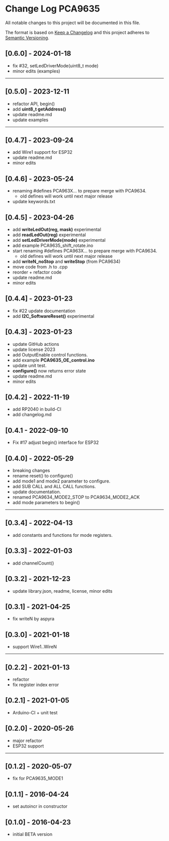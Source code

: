 # Change Log PCA9635

All notable changes to this project will be documented in this file.

The format is based on [Keep a Changelog](http://keepachangelog.com/)
and this project adheres to [Semantic Versioning](http://semver.org/).


## [0.6.0] - 2024-01-18
- fix #32, setLedDriverMode(uint8_t mode)
- minor edits (examples)

----

## [0.5.0] - 2023-12-11
- refactor API, begin()
- add **uint8_t getAddress()**
- update readme.md
- update examples

----

## [0.4.7] - 2023-09-24
- add Wire1 support for ESP32
- update readme.md
- minor edits

## [0.4.6] - 2023-05-24
- renaming #defines PCA963X... to prepare merge with PCA9634.
  - old defines will work until next major release
- update keywords.txt

## [0.4.5] - 2023-04-26
- add **writeLedOut(reg, mask)** experimental
- add **readLedOut(reg)** experimental
- add **setLedDriverMode(mode)** experimental
- add example PCA9635_shift_rotate.ino
- start renaming #defines PCA963X... to prepare merge with PCA9634.
  - old defines will work until next major release
- add **writeN_noStop** and **writeStop** (from PCA9634)
- move code from .h to .cpp
- reorder + refactor code
- update readme.md
- minor edits

## [0.4.4] - 2023-01-23
- fix #22 update documentation
- add **I2C_SoftwareReset()** experimental

## [0.4.3] - 2023-01-23
- update GitHub actions
- update license 2023
- add OutputEnable control functions.
- add example **PCA9635_OE_control.ino**
- update unit test.
- **configure()** now returns error state
- update readme.md
- minor edits

## [0.4.2] - 2022-11-19
- add RP2040 in build-CI
- add changelog.md

## [0.4.1 - 2022-09-10
- Fix #17 adjust begin() interface for ESP32

## [0.4.0] - 2022-05-29
- breaking changes
- rename reset() to configure()
- add mode1 and mode2 parameter to configure.
- add SUB CALL and ALL CALL functions.
- update documentation.
- renamed PCA9634_MODE2_STOP to PCA9634_MODE2_ACK
- add mode parameters to begin()

----

## [0.3.4] - 2022-04-13
- add constants and functions for mode registers.

## [0.3.3] - 2022-01-03
- add channelCount()

## [0.3.2] - 2021-12-23
- update library.json, readme, license, minor edits

## [0.3.1] - 2021-04-25
- fix writeN by aspyra

## [0.3.0] - 2021-01-18
- support Wire1..WireN

----

## [0.2.2] - 2021-01-13
- refactor
- fix register index error

## [0.2.1] - 2021-01-05
- Arduino-CI + unit test

## [0.2.0] - 2020-05-26
- major refactor
- ESP32 support

----

## [0.1.2] - 2020-05-07
- fix for PCA9635_MODE1

## [0.1.1] - 2016-04-24
- set autoincr in constructor

## [0.1.0] - 2016-04-23
- initial BETA version


